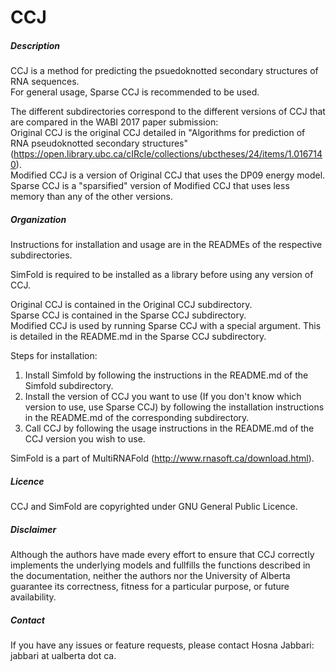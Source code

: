 # CCJ

##### Description
CCJ is a method for predicting the psuedoknotted secondary structures of RNA sequences.   
For general usage, Sparse CCJ is recommended to be used.

The different subdirectories correspond to the different versions of CCJ that are compared in the WABI 2017 paper submission:   
Original CCJ is the original CCJ detailed in "Algorithms for prediction of RNA pseudoknotted secondary structures" (https://open.library.ubc.ca/cIRcle/collections/ubctheses/24/items/1.0167140).   
Modified CCJ is a version of Original CCJ that uses the DP09 energy model.   
Sparse CCJ is a "sparsified" version of Modified CCJ that uses less memory than any of the other versions.     
     
##### Organization
Instructions for installation and usage are in the READMEs of the respective subdirectories.   

SimFold is required to be installed as a library before using any version of CCJ.   

Original CCJ is contained in the Original CCJ subdirectory.    
Sparse CCJ is contained in the Sparse CCJ subdirectory.   
Modified CCJ is used by running Sparse CCJ with a special argument. This is detailed in the README.md in the Sparse CCJ subdirectory. 

Steps for installation:
1. Install Simfold by following the instructions in the README.md of the Simfold subdirectory.   
2. Install the version of CCJ you want to use (If you don't know which version to use, use Sparse CCJ) by following the installation instructions in the README.md of the corresponding subdirectory.    
3. Call CCJ by following the usage instructions in the README.md of the CCJ version you wish to use.   

SimFold is a part of MultiRNAFold (http://www.rnasoft.ca/download.html).     

##### Licence
CCJ and SimFold are copyrighted under GNU General Public Licence.

##### Disclaimer
Although the authors have made every effort to ensure that CCJ correctly implements the underlying models and fullfills the functions described in the documentation, neither the authors nor the University of Alberta guarantee its correctness, fitness for a particular purpose, or future availability.

##### Contact  
If you have any issues or feature requests, please contact Hosna Jabbari: jabbari at ualberta dot ca.
